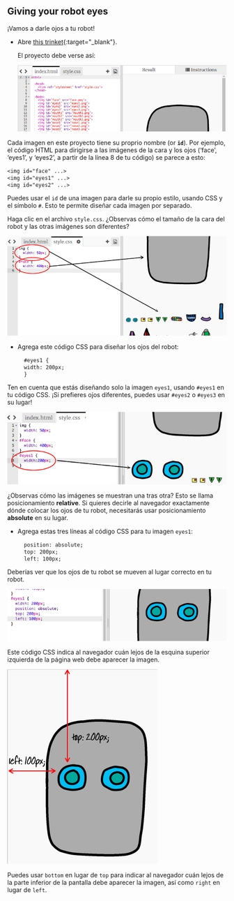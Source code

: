 ## Giving your robot eyes

¡Vamos a darle ojos a tu robot!

+ Abre [this trinket](http://jumpto.cc/web-robot){:target="_blank"}.
    
    El proyecto debe verse así:
    
    ![captura de pantalla](images/robot-starter.png)

Cada imagen en este proyecto tiene su proprio nombre (or **`id`**). Por ejemplo, el código HTML para dirigirse a las imágenes de la cara y los ojos (‘face’, ‘eyes1’, y ‘eyes2’, a partir de la línea 8 de tu código) se parece a esto:

    <img id="face" ...>
    <img id="eyes1" ...>
    <img id="eyes2" ...>
    

Puedes usar el `id` de una imagen para darle su propio estilo, usando CSS y el símbolo `#`. Esto te permite diseñar cada imagen por separado.

Haga clic en el archivo `style.css`. ¿Observas cómo el tamaño de la cara del robot y las otras imágenes son diferentes?

![captura de pantalla](images/robot-id.png)

+ Agrega este código CSS para diseñar los ojos del robot:
    
        #eyes1 {
        width: 200px;
        }
        

Ten en cuenta que estás diseñando solo la imagen `eyes1`, usando `#eyes1` en tu código CSS. ¡Si prefieres ojos diferentes, puedes usar `#eyes2` o `#eyes3` en su lugar!

![captura de pantalla](images/robot-eyes-width.png)

¿Observas cómo las imágenes se muestran una tras otra? Esto se llama posicionamiento **relative**. Si quieres decirle al navegador exactamente dónde colocar los ojos de tu robot, necesitarás usar posicionamiento **absolute** en su lugar.

+ Agrega estas tres líneas al código CSS para tu imagen `eyes1`:
    
        position: absolute;
        top: 200px;
        left: 100px;
        

Deberías ver que los ojos de tu robot se mueven al lugar correcto en tu robot.

![captura de pantalla](images/robot-eyes-position.png)

Este código CSS indica al navegador cuán lejos de la esquina superior izquierda de la página web debe aparecer la imagen.

![captura de pantalla](images/robot-eyes-position2.png)

Puedes usar `bottom` en lugar de `top` para indicar al navegador cuán lejos de la parte inferior de la pantalla debe aparecer la imagen, así como `right` en lugar de `left`.